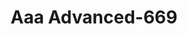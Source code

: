 ---
f_zip-code: 38676
f_state-code: MS
title: Aaa Advanced-669
f_phone: 662-357-0221
f_city-only: Tunica
f_address: 1206 Highway 61 N Tunica
f_location-unique-id: '669'
slug: aaa-advanced-669
updated-on: '2024-05-30T13:46:58.046Z'
created-on: '2024-05-30T13:36:59.803Z'
published-on: '2024-05-30T13:54:32.469Z'
f_city-state: cms/city/tunica-ms.md
f_company: cms/company/aaa-advanced.md
f_state: cms/state/mississippi.md
layout: '[payday-loan].html'
tags: payday-loan
---